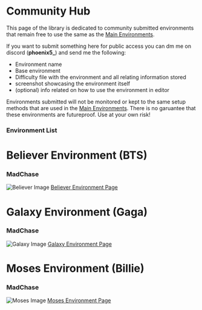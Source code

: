 # Community Hub
This page of the library is dedicated to community submitted environments that remain free to use the same as the [Main Environments](https://github.com/Phoenix-BS/BSCEL/tree/main/Main%20Environments).

If you want to submit something here for public access you can dm me on discord (**phoenix5_**) and send me the following:
- Environment name
- Base environment
- Difficulty file with the environment and all relating information stored
- screenshot showcasing the environment itself
- (optional) info related on how to use the environment in editor

Environments submitted will not be monitored or kept to the same setup methods that are used in the [Main Environments](https://github.com/Phoenix-BS/BSCEL/tree/main/Main%20Environments). There is no garuantee that these environments are futureproof. Use at your own risk!

### Environment List

# Believer Environment (BTS)
### MadChase
![Believer Image](https://github.com/Phoenix-BS/BSCEL/blob/main/Community%20Environments/Believer/PIC.png)
[Believer Environment Page](https://github.com/Phoenix-BS/BSCEL/tree/main/Community%20Environments/Believer)
# Galaxy Environment (Gaga)
### MadChase
![Galaxy Image](https://github.com/Phoenix-BS/BSCEL/blob/main/Community%20Environments/Galaxy/PIC.png)
[Galaxy Environment Page](https://github.com/Phoenix-BS/BSCEL/tree/main/Community%20Environments/Galaxy)
# Moses Environment (Billie)
### MadChase
![Moses Image](https://github.com/Phoenix-BS/BSCEL/blob/main/Community%20Environments/Moses/PIC.png)
[Moses Environment Page](https://github.com/Phoenix-BS/BSCEL/tree/main/Community%20Environments/Moses)